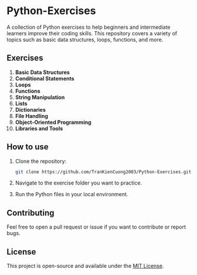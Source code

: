 # Python-Exercises

A collection of Python exercises to help beginners and intermediate learners improve their coding skills. This repository covers a variety of topics such as basic data structures, loops, functions, and more.

## Exercises

1. **Basic Data Structures**  
2. **Conditional Statements**  
3. **Loops**  
4. **Functions**  
5. **String Manipulation**  
6. **Lists**  
7. **Dictionaries**  
8. **File Handling**  
9. **Object-Oriented Programming**  
10. **Libraries and Tools**

## How to use

1. Clone the repository:
    ```bash
    git clone https://github.com/TranKienCuong2003/Python-Exercises.git
    ```

2. Navigate to the exercise folder you want to practice.

3. Run the Python files in your local environment.

## Contributing

Feel free to open a pull request or issue if you want to contribute or report bugs.

## License

This project is open-source and available under the [MIT License](LICENSE).
